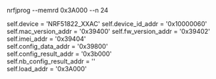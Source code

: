 nrfjprog --memrd 0x3A000 --n 24

self.device = 'NRF51822_XXAC'
self.device_id_addr = '0x10000060'
self.mac_version_addr = '0x39400'
self.fw_version_addr = '0x39402'
self.imei_addr = '0x39404'   
self.config_data_addr = '0x39800'   
self.config_result_addr = '0x3b000'     
self.nb_config_result_addr = ''  
self.load_addr = '0x3A000'  
